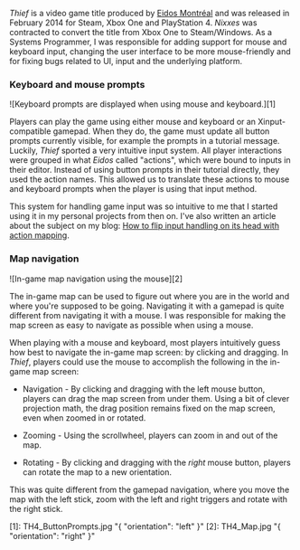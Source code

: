 _Thief_ is a video game title produced by [Eidos Montréal](http://www.eidosmontreal.com) and was released in February 2014 for Steam, Xbox One and PlayStation 4. _Nixxes_ was contracted to convert the title from Xbox One to Steam/Windows. As a Systems Programmer, I was responsible for adding support for mouse and keyboard input, changing the user interface to be more mouse-friendly and for fixing bugs related to UI, input and the underlying platform.

### Keyboard and mouse prompts ###

![Keyboard prompts are displayed when using mouse and keyboard.][1]

Players can play the game using either mouse and keyboard or an Xinput-compatible gamepad. When they do, the game must update all button prompts currently visible, for example the prompts in a tutorial message. Luckily, _Thief_ sported a very intuitive input system. All player interactions were grouped in what _Eidos_ called "actions", which were bound to inputs in their editor. Instead of using button prompts in their tutorial directly, they used the action names. This allowed us to translate these actions to mouse and keyboard prompts when the player is using that input method.

This system for handling game input was so intuitive to me that I started using it in my personal projects from then on. I've also written an article about the subject on my blog: [How to flip input handling on its head with action mapping](http://knight666.com/blog/action-mapping/).

### Map navigation ###

![In-game map navigation using the mouse][2]

The in-game map can be used to figure out where you are in the world and where you're supposed to be going. Navigating it with a gamepad is quite different from navigating it with a mouse. I was responsible for making the map screen as easy to navigate as possible when using a mouse.

When playing with a mouse and keyboard, most players intuitively guess how best to navigate the in-game map screen: by clicking and dragging. In _Thief_, players could use the mouse to accomplish the following in the in-game map screen:

* Navigation - By clicking and dragging with the left mouse button, players can drag the map screen from under them. Using a bit of clever projection math, the drag position remains fixed on the map screen, even when zoomed in or rotated.

* Zooming - Using the scrollwheel, players can zoom in and out of the map.

* Rotating - By clicking and dragging with the _right_ mouse button, players can rotate the map to a new orientation.

This was quite different from the gamepad navigation, where you move the map with the left stick, zoom with the left and right triggers and rotate with the right stick.

[1]: TH4_ButtonPrompts.jpg "{ "orientation": "left" }"
[2]: TH4_Map.jpg "{ "orientation": "right" }"